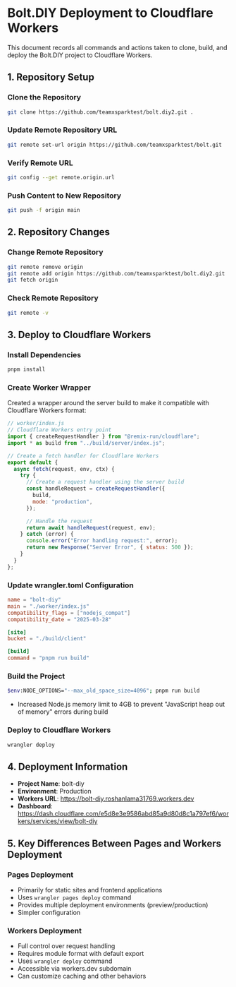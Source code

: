 ﻿# Bolt.DIY Deployment to Cloudflare Workers

This document records all commands and actions taken to clone, build, and deploy the Bolt.DIY project to Cloudflare Workers.

## 1. Repository Setup

### Clone the Repository
```bash
git clone https://github.com/teamxsparktest/bolt.diy2.git .
```

### Update Remote Repository URL
```bash
git remote set-url origin https://github.com/teamxsparktest/bolt.git
```

### Verify Remote URL
```bash
git config --get remote.origin.url
```

### Push Content to New Repository
```bash
git push -f origin main
```

## 2. Repository Changes

### Change Remote Repository
```bash
git remote remove origin
git remote add origin https://github.com/teamxsparktest/bolt.diy2.git
git fetch origin
```

### Check Remote Repository
```bash
git remote -v
```

## 3. Deploy to Cloudflare Workers

### Install Dependencies
```bash
pnpm install
```

### Create Worker Wrapper
Created a wrapper around the server build to make it compatible with Cloudflare Workers format:

```javascript
// worker/index.js
// Cloudflare Workers entry point
import { createRequestHandler } from "@remix-run/cloudflare";
import * as build from "../build/server/index.js";

// Create a fetch handler for Cloudflare Workers
export default {
  async fetch(request, env, ctx) {
    try {
      // Create a request handler using the server build
      const handleRequest = createRequestHandler({
        build,
        mode: "production",
      });

      // Handle the request
      return await handleRequest(request, env);
    } catch (error) {
      console.error("Error handling request:", error);
      return new Response("Server Error", { status: 500 });
    }
  }
};
```

### Update wrangler.toml Configuration
```toml
name = "bolt-diy"
main = "./worker/index.js"
compatibility_flags = ["nodejs_compat"]
compatibility_date = "2025-03-28"

[site]
bucket = "./build/client"

[build]
command = "pnpm run build"
```

### Build the Project
```bash
$env:NODE_OPTIONS="--max_old_space_size=4096"; pnpm run build
```
- Increased Node.js memory limit to 4GB to prevent "JavaScript heap out of memory" errors during build

### Deploy to Cloudflare Workers
```bash
wrangler deploy
```

## 4. Deployment Information
- **Project Name**: bolt-diy
- **Environment**: Production
- **Workers URL**: https://bolt-diy.roshanlama31769.workers.dev
- **Dashboard**: https://dash.cloudflare.com/e5d8e3e9586abd85a9d80d8c1a797ef6/workers/services/view/bolt-diy

## 5. Key Differences Between Pages and Workers Deployment

### Pages Deployment
- Primarily for static sites and frontend applications
- Uses `wrangler pages deploy` command
- Provides multiple deployment environments (preview/production)
- Simpler configuration

### Workers Deployment
- Full control over request handling
- Requires module format with default export
- Uses `wrangler deploy` command
- Accessible via workers.dev subdomain
- Can customize caching and other behaviors
